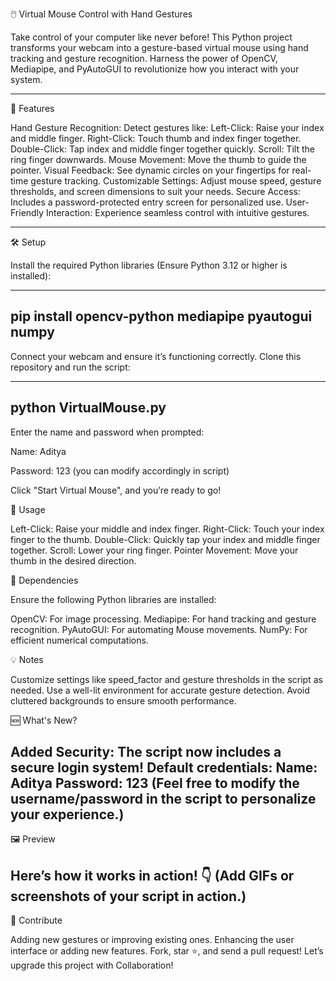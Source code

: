 
🖱️ Virtual Mouse Control with Hand Gestures

Take control of your computer like never before! This Python project transforms your webcam into a gesture-based virtual mouse using hand tracking and gesture recognition. Harness the power of OpenCV, Mediapipe, and PyAutoGUI to revolutionize how you interact with your system.

________________________________________________________________________________________________________________________________________________________________________________
🌟 Features

Hand Gesture Recognition: Detect gestures like:
Left-Click: Raise your index and middle finger.
Right-Click: Touch thumb and index finger together.
Double-Click: Tap index and middle finger together quickly.
Scroll: Tilt the ring finger downwards.
Mouse Movement: Move the thumb to guide the pointer.
Visual Feedback: See dynamic circles on your fingertips for real-time gesture tracking.
Customizable Settings: Adjust mouse speed, gesture thresholds, and screen dimensions to suit your needs.
Secure Access: Includes a password-protected entry screen for personalized use.
User-Friendly Interaction: Experience seamless control with intuitive gestures.

--------------------------------------------------------------------------------------------------------------------------------------------------------------------------------
🛠️ Setup

Install the required Python libraries (Ensure Python 3.12 or higher is installed):

----------------------------------------------------------
pip install opencv-python mediapipe pyautogui numpy    
----------------------------------------------------------

Connect your webcam and ensure it’s functioning correctly.
Clone this repository and run the script:

----------------------------------------------------------
python VirtualMouse.py                
----------------------------------------------------------

Enter the name and password when prompted:

Name: Aditya

Password: 123 (you can modify accordingly in script)

Click "Start Virtual Mouse", and you’re ready to go!

🎥 Usage

  Left-Click: Raise your middle and index finger.
  Right-Click: Touch your index finger to the thumb.
  Double-Click: Quickly tap your index and middle finger together.
  Scroll: Lower your ring finger.
  Pointer Movement: Move your thumb in the desired direction.

🧰 Dependencies

Ensure the following Python libraries are installed:

  OpenCV: For image processing.
  Mediapipe: For hand tracking and gesture recognition.
  PyAutoGUI: For automating Mouse movements.
  NumPy: For efficient numerical computations.
  
💡 Notes

Customize settings like speed_factor and gesture thresholds in the script as needed.
Use a well-lit environment for accurate gesture detection.
Avoid cluttered backgrounds to ensure smooth performance.

🆕 What's New?

Added Security: The script now includes a secure login system!
Default credentials:
Name: Aditya
Password: 123
(Feel free to modify the username/password in the script to personalize your experience.)
--------------------------------------------------------------------------------------------------------------------------------------------------------------------------------
🖼️ Preview

Here’s how it works in action! 👇 (Add GIFs or screenshots of your script in action.)
--------------------------------------------------------------------------------------------------------------------------------------------------------------------------------
🥳 Contribute

Adding new gestures or improving existing ones.
Enhancing the user interface or adding new features.
Fork, star ⭐, and send a pull request! Let’s upgrade this project with Collaboration!
